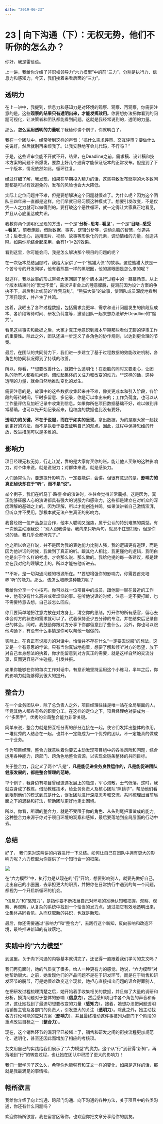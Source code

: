 ```yaml
---
date: "2019-06-23"
---  
```

      
# 23 | 向下沟通（下）：无权无势，他们不听你的怎么办？
你好，我是雷蓓蓓。

上一讲，我给你介绍了非职权领导力“六力模型”中的前“三力”，分别是执行力、信息力和感知力。今天，我们接着来看后面的“三力”。

## **透明力**

在上一讲中，我提到，信息力和感知力是对环境的观察、观察、再观察，你需要注意的是，这些**观察的结果只有透明出来，才能发挥效用**。你要想办法把你看到的问题可视化，让决策者和团队都能看到问题。这就是我经常说到的，透明的力量。

那么，**怎么运用透明的力量呢**？我给你讲个例子，你就明白了。

我在一个团队中，经常听到这样的声音：“搞什么需求评审、交互评审？要做什么先说好，然后就别再来烦我了。让我安静地写会儿代码，不行吗？”

于是，这些评审会能不开就不开，结果，在Deadline之前，需求稿、设计稿和技术方案的问题不断爆发，要熬上好几个通宵才能保证版本的正常发布。但是到了下一个版本，情况依然如此，循环往复。

经过仔细了解，我发现，如果在早期投入精力的话，这些导致发布延期的大多数问题都是可以有效避免的，发布的风险也会大大降低。

实际上定位问题并不难，但是要想解决这个问题就很难了。为什么呢？因为这个团队三四年来一直都是这样，他们早就已经习惯这种模式了。想要引发改变，不是仅凭一人之力就可以做得到的。要打破这个恶性循环，就一定得让大家真正地看见，并且从心底里达成共识。

<!-- [[[read_end]]] -->

我教你两个透明化呈现的方法，一个是“**分析−思考−看见**”，一个是“**目睹−感受−看见**”。前者走脑，借助数据、事实、逻辑分析等，调动头脑的智慧，创造共识；后者走心，运用图片、视频、故事等形象化的元素，调动情绪的力量，创造共鸣。如果你能结合起来用，会有1+1>2的效果。

看到这里，你可能会问，我是怎么解决那个项目的问题的呢？

在一次版本总结回顾时，我给大家讲了一个“熊猫大侠”的故事。这位熊猫大侠是一个苦兮兮的开发同学，他有着熊猫一样的黑眼圈，他的黑眼圈是怎么来的呢？

就这样，我以故事的形式带领大家回顾了整个版本进行过程中的一幕幕场景。从上个版本结束时的“累觉不爱”，需求评审会上的睡意朦胧，提测前因为设计方案的争执不下，最后到上线前的“兵荒马乱”。“熊猫大侠”的故事，使团队成员深度地看到了项目现状，并产生了共鸣。

接着，我晒出了各种过程数据，包括需求变更率、需求和设计问题发生的阶段及成本、各阶段等待时间、研发负荷度等，邀请团队一起来想办法解开Deadline的“魔咒”。

看见这些事实和数据之后，大家才真正地意识到版本早期那些看似无聊的评审工作的重要性。除此之外，团队还进一步定义了各角色的协作规则，以达到更合理的节奏。

最后，在团队的共同努力下，我们进一步建立了基于过程数据的效能改进机制，各角色的协同状况得到了持续的改善。

所以，你看，**想要改善什么，就把什么透明化！在走脑的同时又要走心，让团队的所有人都看见问题，调动起集体的关注力和改变的动力。**这样的话，这种透明的力量，就会自然地推动变化的发生。

需要注意的是，故事中的这些数据收集起来并不难，像变更成本和引入阶段，各阶段的等待时间，平时多留意、多记录，你是可以拿出来的；工作负荷度，也可以从工作量评估及加班记录中收集到信息。如果你所在项目数据基础不好，难以做到非常精确，也可以先开始记录起来，粗粒度的数据也比没有要好。

**透明力的关键，不在于说服，而在于如实的呈现**。拿出数据，为的是跟大家一起找到更好的方法，而不是执着于要去证明自己的观点。因此，过程中保持思维的开放，改进措施可以是多维的。

## **影响力**

项目经理无权无势，行走江湖，靠的是大家肯买你的账。能让他人买账的这种影响力，对个体来说，就是说服力；对群体来说，就是感染力。

人们通常认为，要想提升影响力，一定要能讲，会讲。但很有意思的是，**影响力的真正秘诀却在于“听”，而不是“说”。**

举个例子，我们在听马丁·路德·金的演讲时，往往会觉得非常震撼。这是因为，真正能够征服人心的演讲都具有强大的说服力和感染力，这些都是建立在对听众的深度理解的基础之上的。因为理解，所以才能创造共鸣。如果演讲者自己激情澎湃，但听众并不受用，那根本就无法产生真正的影响力。

我曾经跟一位产品总监合作，他本人聪明又强势，属于公认的特别难搞的类型。有一次他主动跟我说：“别人跟我讲话，我向来只听两句，就忍不住想打断，但是你说的话，我几乎全都听完了。”

他之所以会这样说，并不是因为我的表达能力比别人强，我的逻辑更有道理，而是因为他讲话的时候，我做到了真正的听。跟其他人相比，我更懂他的逻辑，我明白他是出于什么样的考虑，才会那么说、那么做的。我给他提的每一条建议，都是建立在我对他的理解之上的，所以才能被他听进去。

**不听，是一切沟通问题的根源所在。**要想增强你的影响力，你需要首先培养“听”的能力。那么，该怎么培养这种能力呢？

我给你分享一个小技巧。你可以找一位项目中的成员，跟他聊一聊在最近的工作中，他有没有什么高兴或者烦恼的事。在听他说话的时候，注意一定不要打断，也不需要特意去想，自己该怎么回应。

你只要简单地把注意力放在对方身上，清空你的思绪，打开你的所有感官，留心去体会对方的状态和需求就可以了。试着保持至少五分钟的专注，并在结束后记录自己的体会。同时，我鼓励你跟对方分享下你都留意到了些什么。另外，你也可以跟他沟通下，有没有什么事情是你可以帮他一起做的。

实际上，在真正有说服力的对话中，恰恰并不存在什么“一定要去说服”的想法，这又是一个有意思的悖论。只有当你真诚地抱着，想要了解和倾听对方的愿望，放下对自己本身想法的执着，你才能留意到对方真正的需要，就是这样自然的交流分享，反而更容易产生碰撞，引发共振。

如果你能够在你的每次工作对话中，有意识地坚持运用这个小练习，半年之后，你的影响力就能够得到很大的提升。

## **整合力**

在一个业务团队中，除了总负责人之外，项目经理往往是唯一站在全局层面的人，毕竟其他人都各有各的职责分工。在这样的定位之下，项目经理绝对要成为一个“多面手”，优秀的全局整合能力非常关键。

简单来说，整合力就是把互相分离的部分连接在一起，使它们发挥出整体的作用。一堆优秀的人结合在一起，也并不一定能成为一个优秀的团队，不一定能真的做成一个业务。

作为项目经理，整合力就意味着你要去主动发现项目组中的各类风险和问题，综合运用各种能力，跨部门、跨角色地整合资源，以实现全链条整体的共同目标。

关于整合力，我定义了两个“凡是”，**凡是能促进业务良性运作的，凡是能促进团队健康发展的，都是整合管理的范畴。**

举个例子，我身边有项目曾经遭遇发展上的瓶颈，军心溃散，士气低落，这时，我就变身成了教练，借助教练技术，给业务负责人及核心团队“照镜子”，帮助他们看到限制他们的模式到底是什么，促发团队进行深度思考和交流，共同梳理出当前局面之下的思路和打法，帮助团队更好地走出困境。

所以，你看，所谓的整合力，就是不受限于你的角色、从头到尾把事做成的能力。这种整合力来源于你对于项目环境的观察和感知，最后要落地到全局层面的行动中去。

## 总结

好了， 我们来对这两讲的内容进行一下总结。如何让自己在团队中拥有更大的影响力呢？六力模型为你提供了一个知行合一的框架。

![](./httpsuploadershimoimfVcNHbLDXfg428kEH.png!thumbnail)

在“六力模型”中，执行力是从现在的“行”开始，想要影响别人，就要先做好自己，走出自己的小圈圈，去承担更大的职责，并把你在日常执行中遇到的每一个问题，都视为一个开启新循环的机会。

“信息力”和“感知力”，是指你要不断拓展自己对环境的准确认知和把握，观察、观察、再观察，从复杂的系统中找到一个恰当的发力点，通过把它有效地透明出来，让集体共同看见，从而获取新的共识，也就是新知。

最后，你还需要通过“影响力”和“整合力”，去践行这个新知，反向影响和改造环境，最终推进新知的有效落地。

## 实践中的“六力模型”

到这里，关于向下沟通的内容基本就讲完了。还记得一直跟着我们学习的艾文吗？

我们再见面时，她的气质变了很多，给人一种更有力的感觉。她说，“六力模型”对她帮助很大。之前，她发现他们的产品问题不是在于研发环节，而是在于销售和研发环节的脱节，可是她很难改变这个现状，她担心直接指出问题的话会得罪别人。

在把研发过程梳理清楚之后，她开始着手收集相关的数据，并且做了大量的调研和分析，摸清问题对于整体的影响（**信息力**），然后感知项目中各个角色的声音和诉求，这让她找到了最迫切想要改变的力量（**感知力**）。接着，她想办法把问题透明给销售主管及各部门的负责人，引发更大的关注（**透明力**）。除此之外，她主动找各方讨论可能的应对方案（**影响力**），并且最终推动这件事被列为部门下个阶段的重点改进目标之一（**整合力**）。

现在，这个销售环节的漏洞早已被堵上了，销售和研发之间的衔接流程更加规范化、透明化，甚至还因此而增加了相应的考核项。

艾文用自己的实践给我们展示了“六力模型”的魔力。这个从“行”到获得“新知”，再落地到“行”的转变过程，也让她在团队中积攒了更大的影响力！

我们一起学习了这么久，希望你也能够有和艾文一样的变化，如果是这样的话，那就是我最满足的事情啦。

## 畅所欲言

我给你介绍了向上沟通、跨部门沟通、向下沟通的各种方法，关于项目中的各类沟通，你还有什么问题吗？

欢迎你畅所欲言，我在留言区等你，也欢迎你把文章分享给你的朋友。